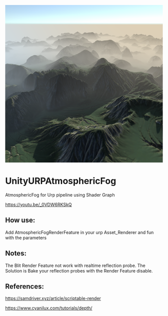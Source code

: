![alt text](Image.png)

# UnityURPAtmosphericFog
AtmosphericFog for Urp pipeline using Shader Graph

https://youtu.be/_0VDW6RKSkQ

## How use:
Add AtmosphericFogRenderFeature in your urp Asset_Renderer and fun with the parameters

## Notes:
  The Blit Render Feature not work with realtime reflection probe. The Solution is Bake your reflection probes with the Render Feature disable.
  
## References:

  https://samdriver.xyz/article/scriptable-render
  
  https://www.cyanilux.com/tutorials/depth/
